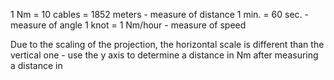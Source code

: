 
1 Nm = 10 cables = 1852 meters - measure of distance
1 min. = 60 sec. - measure of angle
1 knot = 1 Nm/hour - measure of speed

Due to the scaling of the projection, the horizontal scale is different than the vertical one - use the y axis to determine a distance in Nm after measuring a distance in 